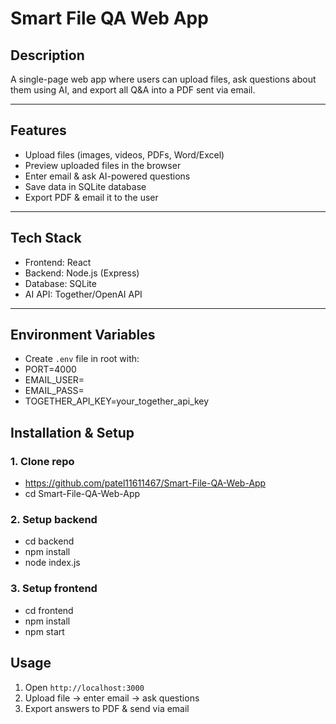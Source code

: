 # Smart File QA Web App

## Description
A single-page web app where users can upload files, ask questions about them using AI, and export all Q&A into a PDF sent via email.

---

## Features
- Upload files (images, videos, PDFs, Word/Excel)
- Preview uploaded files in the browser
- Enter email & ask AI-powered questions
- Save data in SQLite database
- Export PDF & email it to the user

---

## Tech Stack
- Frontend: React
- Backend: Node.js (Express)
- Database: SQLite
- AI API: Together/OpenAI API

---

## Environment Variables
- Create `.env` file in root with:
- PORT=4000
- EMAIL_USER=
- EMAIL_PASS=
- TOGETHER_API_KEY=your_together_api_key


## Installation & Setup

### 1. Clone repo
- https://github.com/patel11611467/Smart-File-QA-Web-App
- cd Smart-File-QA-Web-App

### 2. Setup backend 
- cd backend
- npm install
- node index.js

### 3. Setup frontend
- cd frontend
- npm install
- npm start

## Usage
1. Open `http://localhost:3000`
2. Upload file → enter email → ask questions
3. Export answers to PDF & send via email


